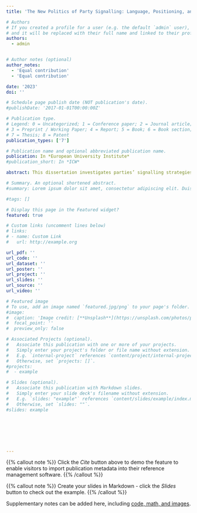 ```yaml
---
title: 'The New Politics of Party Signalling: Language, Positioning, and Electoral Dynamics'

# Authors
# If you created a profile for a user (e.g. the default `admin` user), write the username (folder name) here
# and it will be replaced with their full name and linked to their profile.
authors:
  - admin


# Author notes (optional)
author_notes:
  - 'Equal contribution'
  - 'Equal contribution'

date: '2023'
doi: ''

# Schedule page publish date (NOT publication's date).
#publishDate: '2017-01-01T00:00:00Z'

# Publication type.
# Legend: 0 = Uncategorized; 1 = Conference paper; 2 = Journal article;
# 3 = Preprint / Working Paper; 4 = Report; 5 = Book; 6 = Book section;
# 7 = Thesis; 8 = Patent
publication_types: ['7']

# Publication name and optional abbreviated publication name.
publication: In *European University Institute*
#publication_short: In *ICW*

abstract: This dissertation investigates parties’ signalling strategies from various angles. It analyses how language and positioning of political actors affect electoral dynamics and voter decisions. By looking at how different language and positioning patterns interact, it aims to show how populist and non-populist parties and their members behave. Further, it aims to show how these actors can attract voters through different signalling strategies. Setting this in the broader scope of deliberative democracy and the current challenge posed to this system by populism, this thesis also aims to contribute to the discussion of what effect populist actors have on representative democracy. As such, this thesis is comprised of three empirical chapters as well as an introduction and conclusion. As simple language is discussed as one main element of populist discourse, this thesis, first, aims to show whether populist politicians actually use simpler language than their mainstream competitors in parliament. By applying different quantitative measures of language complexity, the thesis shows that language complexity is context and speaker dependent rather than related to populism. To further detect what drives the populist vote choice the thesis then turns towards the voter side. By analysing the interplay of language complexity, blame attributive language and people-centristic rhetoric, the thesis shows through a survey experiment that voters on average respond rather negatively to simpler language. Also, it shows that blame attribution is the most decisive driver of vote choice, especially for populist voters. Surprisingly, the thesis also shows that a ``neutral'' form of blame attribution attracts all voter groups. Finally, the thesis takes a wider perspective on parties’ signalling strategies. By looking at parties’ strategic positions during the Covid-19 pandemic, the thesis focuses on intra-party dynamics in the federal system of Germany. The thesis shows that elections, as well as the same government/opposition status, lead to cohesion between sub-national party branches and their national parent party. Coalitions consisting of partners with diverse positions, on the other hand, lead sub-national party branches to deviate more from their national parent party. External factors such as Covid-19 cases seem not to affect intra-party cohesion across levels. Concluding with the main findings, the thesis presents normative evaluations and suggestions for the results. It argues that an overall more simplified language in politics can lead to more inclusion among various voter groups which may strengthen representative democracy as more people are able to take part in deliberative democracy. By contrast, it also points out that people’s appreciation of party messages that blame politicians can lead to distrust in politicians’ work. Ultimately, the trends towards the popularity of blame attribution are an alarming signal for the functioning of representative democracies as people seem to trust their representatives less and less.

# Summary. An optional shortened abstract.
#summary: Lorem ipsum dolor sit amet, consectetur adipiscing elit. Duis posuere tellus ac convallis placerat. Proin tincidunt magna sed ex sollicitudin condimentum.

#tags: []

# Display this page in the Featured widget?
featured: true

# Custom links (uncomment lines below)
# links:
# - name: Custom Link
#   url: http://example.org

url_pdf: ''
url_code: ''
url_dataset: ''
url_poster: ''
url_project: ''
url_slides: ''
url_source: ''
url_video: ''

# Featured image
# To use, add an image named `featured.jpg/png` to your page's folder.
#image:
#  caption: 'Image credit: [**Unsplash**](https://unsplash.com/photos/pLCdAaMFLTE)'
#  focal_point: ''
#  preview_only: false

# Associated Projects (optional).
#   Associate this publication with one or more of your projects.
#   Simply enter your project's folder or file name without extension.
#   E.g. `internal-project` references `content/project/internal-project/index.md`.
#   Otherwise, set `projects: []`.
#projects:
#  - example

# Slides (optional).
#   Associate this publication with Markdown slides.
#   Simply enter your slide deck's filename without extension.
#   E.g. `slides: "example"` references `content/slides/example/index.md`.
#   Otherwise, set `slides: ""`.
#slides: example







---
```


{{% callout note %}}
Click the _Cite_ button above to demo the feature to enable visitors to import publication metadata into their reference management software.
{{% /callout %}}

{{% callout note %}}
Create your slides in Markdown - click the _Slides_ button to check out the example.
{{% /callout %}}

Supplementary notes can be added here, including [code, math, and images](https://wowchemy.com/docs/writing-markdown-latex/).
